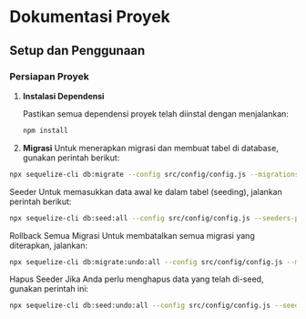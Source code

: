 # Dokumentasi Proyek

## Setup dan Penggunaan

### Persiapan Proyek

1. **Instalasi Dependensi**

   Pastikan semua dependensi proyek telah diinstal dengan menjalankan:

   ```bash
   npm install
   ```

1. **Migrasi**
   Untuk menerapkan migrasi dan membuat tabel di database, gunakan perintah berikut:

```bash
npx sequelize-cli db:migrate --config src/config/config.js --migrations-path src/migrations
```

Seeder
Untuk memasukkan data awal ke dalam tabel (seeding), jalankan perintah berikut:

```bash
npx sequelize-cli db:seed:all --config src/config/config.js --seeders-path src/seeders
```

Rollback Semua Migrasi
Untuk membatalkan semua migrasi yang diterapkan, jalankan:

```bash
npx sequelize-cli db:migrate:undo:all --config src/config/config.js --migrations-path src/migrations
```

Hapus Seeder
Jika Anda perlu menghapus data yang telah di-seed, gunakan perintah ini:

```bash
npx sequelize-cli db:seed:undo:all --config src/config/config.js --seeders-path src/seeders
```
